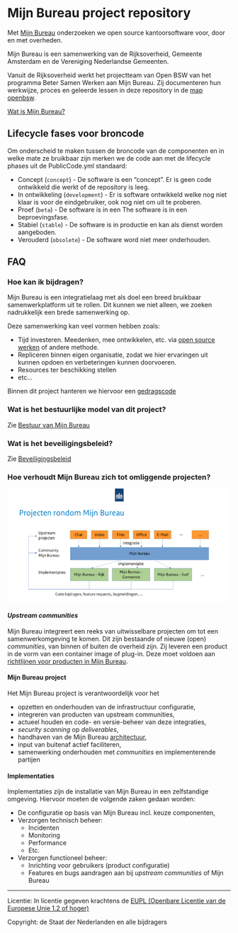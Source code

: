 # Mijn Bureau project repository

Met [Mijn Bureau](index.md) onderzoeken we open source kantoorsoftware voor,
door en met overheden.

Mijn Bureau is een samenwerking van de Rijksoverheid, Gemeente Amsterdam en de
Vereniging Nederlandse Gemeenten.

Vanuit de Rijksoverheid werkt het projectteam van Open BSW van het programma
Beter Samen Werken aan Mijn Bureau. Zij documenteren hun werkwijze, proces en
geleerde lessen in deze repository in de [map openbsw](openbsw/index.md).

[Wat is Mijn Bureau?](index.md)

## Lifecycle fases voor broncode

Om onderscheid te maken tussen de broncode van de componenten en in welke mate
ze bruikbaar zijn merken we de code aan met de lifecycle phases uit de
PublicCode.yml standaard:

- Concept (`concept`) - De software is een “concept”. Er is geen code ontwikkeld
  die werkt of de repository is leeg.
- In ontwikkeling (`development`) - Er is software ontwikkeld welke nog niet
  klaar is voor de eindgebruiker, ook nog niet om uit te proberen.
- Proef (`beta`) - De software is in een The software is in een beproevingsfase.
- Stabiel (`stable`) - De software is in productie en kan als dienst worden
  aangeboden.
- Verouderd (`obsolete`) - De software word niet meer onderhouden.

## FAQ

### Hoe kan ik bijdragen?

Mijn Bureau is een integratielaag met als doel een breed bruikbaar
samenwerkplatform uit te rollen. Dit kunnen we niet alleen, we zoeken
nadrukkelijk een brede samenwerking op.

Deze samenwerking kan veel vormen hebben zoals:

- Tijd investeren. Meedenken, mee ontwikkelen, etc. via
  [open source werken](CONTRIBUTING.md) of andere methode.
- Repliceren binnen eigen organisatie, zodat we hier ervaringen uit kunnen
  opdoen en verbeteringen kunnen doorvoeren.
- Resources ter beschikking stellen
- etc...

Binnen dit project hanteren we hiervoor een [gedragscode](CODE_OF_CONDUCT.md)

### Wat is het bestuurlijke model van dit project?

Zie [Bestuur van Mijn Bureau](GOVERNANCE.md)

### Wat is het beveiligingsbeleid?

Zie [Beveiligingsbeleid](SECURITY.md)

### Hoe verhoudt Mijn Bureau zich tot omliggende projecten?

![Projecten rondom Mijn Bureau](assets/Projecten-rondom-Mijn-Bureau.png "Projecten rondom Mijn Bureau")

#### _Upstream communities_

Mijn Bureau integreert een reeks van uitwisselbare projecten om tot een
samenwerkomgeving te komen. Dit zijn bestaande of nieuwe (open) _communities_,
van binnen of buiten de overheid zijn. Zij leveren een product in de vorm van
een container image of plug-in. Deze moet voldoen aan [richtlijnen voor producten
in Mijn Bureau](openbsw/architectuur/index.md).

#### Mijn Bureau project

Het Mijn Bureau project is verantwoordelijk voor het
* opzetten en onderhouden van de infrastructuur configuratie,
* integreren van producten van upstream communities,
* actueel houden en code- en versie-beheer van deze integraties, 
* _security scanning_ op _deliverables_,
* handhaven van de Mijn Bureau [architectuur](openbsw/architectuur/index.md),
* input van buitenaf actief faciliteren,
* samenwerking onderhouden met _communities_ en implementerende partijen

#### Implementaties

Implementaties zijn de installatie van Mijn Bureau in een zelfstandige omgeving.
Hiervoor moeten de volgende zaken gedaan worden:
* De configuratie op basis van Mijn Bureau incl. keuze componenten,
* Verzorgen technisch beheer:
  * Incidenten
  * Monitoring
  * Performance
  * Etc.
* Verzorgen functioneel beheer:
  * Inrichting voor gebruikers (product configuratie)
  * Features en bugs aandragen aan bij _upstream communities_ of Mijn Bureau

---

Licentie: In licentie gegeven krachtens de
[EUPL (Openbare Licentie van de Europese Unie 1.2 of hoger)](LICENSE.md)

Copyright: de Staat der Nederlanden en alle bijdragers
